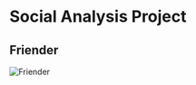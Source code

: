 # Social Analysis Project
## Friender
![Friender](https://github.com/NeoTianSJ/Social-AnalysisProject/blob/master/2f9032508350976d4c01fa1a78df711.png"Frinder")
